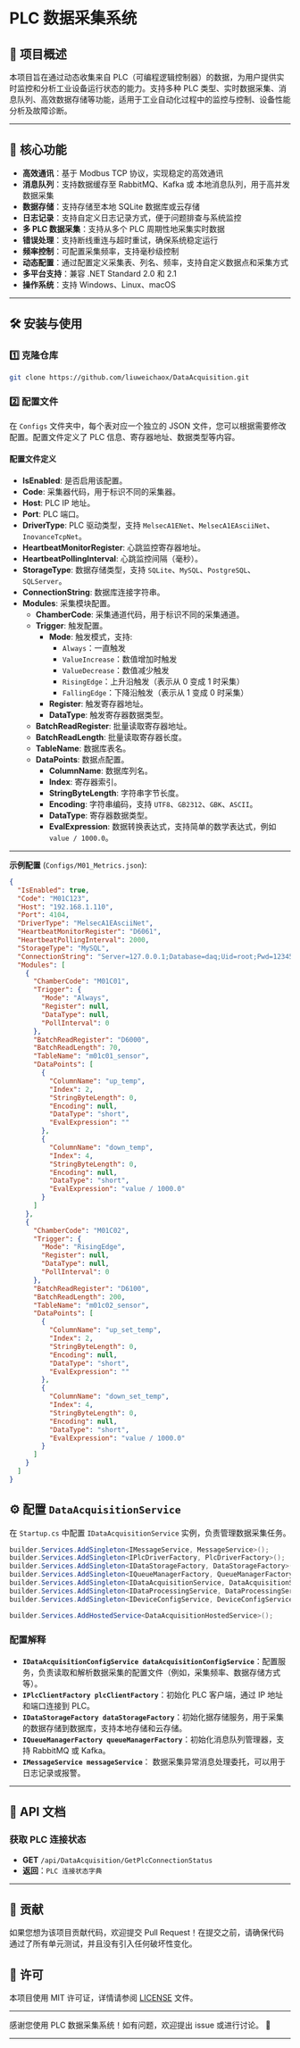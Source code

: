 # PLC 数据采集系统

## 📌 项目概述

本项目旨在通过动态收集来自 PLC（可编程逻辑控制器）的数据，为用户提供实时监控和分析工业设备运行状态的能力。支持多种 PLC 类型、实时数据采集、消息队列、高效数据存储等功能，适用于工业自动化过程中的监控与控制、设备性能分析及故障诊断。

---

## 🚀 核心功能

- **高效通讯**：基于 Modbus TCP 协议，实现稳定的高效通讯
- **消息队列**：支持数据缓存至 RabbitMQ、Kafka 或 本地消息队列，用于高并发数据采集
- **数据存储**：支持存储至本地 SQLite 数据库或云存储
- **日志记录**：支持自定义日志记录方式，便于问题排查与系统监控
- **多 PLC 数据采集**：支持从多个 PLC 周期性地采集实时数据
- **错误处理**：支持断线重连与超时重试，确保系统稳定运行
- **频率控制**：可配置采集频率，支持毫秒级控制
- **动态配置**：通过配置定义采集表、列名、频率，支持自定义数据点和采集方式
- **多平台支持**：兼容 .NET Standard 2.0 和 2.1
- **操作系统**：支持 Windows、Linux、macOS

---

## 🛠️ 安装与使用

### 1️⃣ 克隆仓库

```bash
git clone https://github.com/liuweichaox/DataAcquisition.git
```

### 2️⃣ 配置文件

在 `Configs` 文件夹中，每个表对应一个独立的 JSON 文件，您可以根据需要修改配置。配置文件定义了 PLC 信息、寄存器地址、数据类型等内容。

#### 配置文件定义

- **IsEnabled**: 是否启用该配置。
- **Code**: 采集器代码，用于标识不同的采集器。
- **Host**: PLC IP 地址。
- **Port**: PLC 端口。
- **DriverType**: PLC 驱动类型，支持 `MelsecA1ENet`、`MelsecA1EAsciiNet`、`InovanceTcpNet`。
- **HeartbeatMonitorRegister**: 心跳监控寄存器地址。
- **HeartbeatPollingInterval**: 心跳监控间隔（毫秒）。
- **StorageType**: 数据存储类型，支持 `SQLite`、`MySQL`、`PostgreSQL`、`SQLServer`。
- **ConnectionString**: 数据库连接字符串。
- **Modules**: 采集模块配置。
  - **ChamberCode**: 采集通道代码，用于标识不同的采集通道。
  - **Trigger**: 触发配置。
    - **Mode**: 触发模式，支持:
      - `Always`：一直触发
      - `ValueIncrease`：数值增加时触发
      - `ValueDecrease`：数值减少触发
      - `RisingEdge`：上升沿触发（表示从 0 变成 1 时采集）
      - `FallingEdge`：下降沿触发（表示从 1 变成 0 时采集）
    - **Register**: 触发寄存器地址。
    - **DataType**: 触发寄存器数据类型。
  - **BatchReadRegister**: 批量读取寄存器地址。
  - **BatchReadLength**: 批量读取寄存器长度。
  - **TableName**: 数据库表名。
  - **DataPoints**: 数据点配置。
    - **ColumnName**: 数据库列名。
    - **Index**: 寄存器索引。
    - **StringByteLength**: 字符串字节长度。
    - **Encoding**: 字符串编码，支持 `UTF8`、`GB2312`、`GBK`、`ASCII`。
    - **DataType**: 寄存器数据类型。
    - **EvalExpression**: 数据转换表达式，支持简单的数学表达式，例如 `value / 1000.0`。

---

**示例配置** (`Configs/M01_Metrics.json`):

```json
{
  "IsEnabled": true,
  "Code": "M01C123",
  "Host": "192.168.1.110",
  "Port": 4104,
  "DriverType": "MelsecA1EAsciiNet",
  "HeartbeatMonitorRegister": "D6061",
  "HeartbeatPollingInterval": 2000,
  "StorageType": "MySQL",
  "ConnectionString": "Server=127.0.0.1;Database=daq;Uid=root;Pwd=123456;Connect Timeout=30;SslMode=None;",
  "Modules": [
    {
      "ChamberCode": "M01C01",
      "Trigger": {
        "Mode": "Always",
        "Register": null,
        "DataType": null,
        "PollInterval": 0
      },
      "BatchReadRegister": "D6000",
      "BatchReadLength": 70,
      "TableName": "m01c01_sensor",
      "DataPoints": [
        {
          "ColumnName": "up_temp",
          "Index": 2,
          "StringByteLength": 0,
          "Encoding": null,
          "DataType": "short",
          "EvalExpression": ""
        },
        {
          "ColumnName": "down_temp",
          "Index": 4,
          "StringByteLength": 0,
          "Encoding": null,
          "DataType": "short",
          "EvalExpression": "value / 1000.0"
        }
      ]
    },
    {
      "ChamberCode": "M01C02",
      "Trigger": {
        "Mode": "RisingEdge",
        "Register": null,
        "DataType": null,
        "PollInterval": 0
      },
      "BatchReadRegister": "D6100",
      "BatchReadLength": 200,
      "TableName": "m01c02_sensor",
      "DataPoints": [
        {
          "ColumnName": "up_set_temp",
          "Index": 2,
          "StringByteLength": 0,
          "Encoding": null,
          "DataType": "short",
          "EvalExpression": ""
        },
        {
          "ColumnName": "down_set_temp",
          "Index": 4,
          "StringByteLength": 0,
          "Encoding": null,
          "DataType": "short",
          "EvalExpression": "value / 1000.0"
        }
      ]
    }
  ]
}
```

## ⚙️ 配置 `DataAcquisitionService`

在 `Startup.cs` 中配置 `IDataAcquisitionService` 实例，负责管理数据采集任务。

```csharp
builder.Services.AddSingleton<IMessageService, MessageService>();
builder.Services.AddSingleton<IPlcDriverFactory, PlcDriverFactory>();
builder.Services.AddSingleton<IDataStorageFactory, DataStorageFactory>();
builder.Services.AddSingleton<IQueueManagerFactory, QueueManagerFactory>();
builder.Services.AddSingleton<IDataAcquisitionService, DataAcquisitionService>();
builder.Services.AddSingleton<IDataProcessingService, DataProcessingService>();
builder.Services.AddSingleton<IDeviceConfigService, DeviceConfigService>();

builder.Services.AddHostedService<DataAcquisitionHostedService>();
```

### 配置解释

- **`IDataAcquisitionConfigService dataAcquisitionConfigService`**：配置服务，负责读取和解析数据采集的配置文件（例如，采集频率、数据存储方式等）。
- **`IPlcClientFactory plcClientFactory`**：初始化 PLC 客户端，通过 IP 地址和端口连接到 PLC。
- **`IDataStorageFactory dataStorageFactory`**：初始化据存储服务，用于采集的数据存储到数据库，支持本地存储和云存储。
- **`IQueueManagerFactory queueManagerFactory`**：初始化消息队列管理器，支持 RabbitMQ 或 Kafka。
- **`IMessageService messageService`**： 数据采集异常消息处理委托，可以用于日志记录或报警。

---

## 📑 API 文档

### 获取 PLC 连接状态

- **GET** `/api/DataAcquisition/GetPlcConnectionStatus`
- **返回**：`PLC 连接状态字典`

---

## 🤝 贡献

如果您想为该项目贡献代码，欢迎提交 Pull Request！在提交之前，请确保代码通过了所有单元测试，并且没有引入任何破坏性变化。

## 📄 许可

本项目使用 MIT 许可证，详情请参阅 [LICENSE](LICENSE) 文件。

---

感谢您使用 PLC 数据采集系统！如有问题，欢迎提出 issue 或进行讨论。 🎉

---
